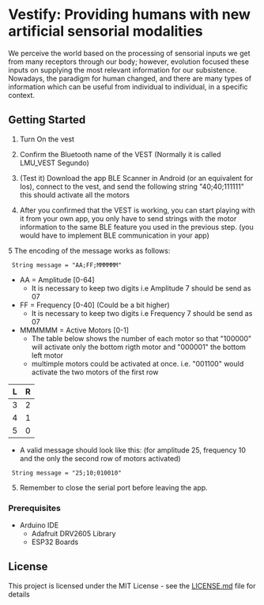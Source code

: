 # Vestify: Providing humans with new artificial sensorial modalities

We perceive the world based on the processing of sensorial inputs we get from many receptors through our body; however, evolution focused these inputs on supplying the most relevant information for our subsistence. Nowadays, the paradigm for human changed, and there are many types of information which can be useful from individual to individual, in a specific context. 

## Getting Started
1. Turn On the vest

2. Confirm the Bluetooth name of the VEST (Normally it is called  LMU_VEST Segundo)

3. (Test it) Download the app BLE Scanner in Android (or an equivalent for Ios), connect to the vest, and send the following string "40;40;111111" this should activate all the motors

4. After you confirmed that the VEST is working, you can start playing with it from your own app, you only have to send strings with the motor information to the same BLE feature you used in the previous step. (you would have to implement BLE communication in your app)

5 The encoding of the message works as follows:
```
 String message = "AA;FF;MMMMMM"
``` 
- AA = Amplitude [0-64]
  - It is necessary to keep two digits i.e Amplitude 7 should be send as 07
- FF = Frequency [0-40] (Could be a bit higher)
  - It is necessary to keep two digits i.e Frequency 7 should be send as 07
- MMMMMM = Active Motors [0-1]
  - The table below shows the number of each motor so that "100000" will activate only the bottom rigth motor and "000001" the bottom left motor
  - multimple motors could be activated at once. i.e. "001100" would activate the two motors of the first row

| L | R |
|---|---|
| 3 | 2 |
| 4 | 1 |
| 5 | 0 |

- A valid message should look like this: (for amplitude 25, frequency 10 and the only the second row of motors activated)
```
 String message = "25;10;010010"
``` 
 
5. Remember to close the serial port before leaving the app.


### Prerequisites

* Arduino IDE
    * Adafruit DRV2605 Library
    * ESP32 Boards



## License

This project is licensed under the MIT License - see the [LICENSE.md](LICENSE.md) file for details


